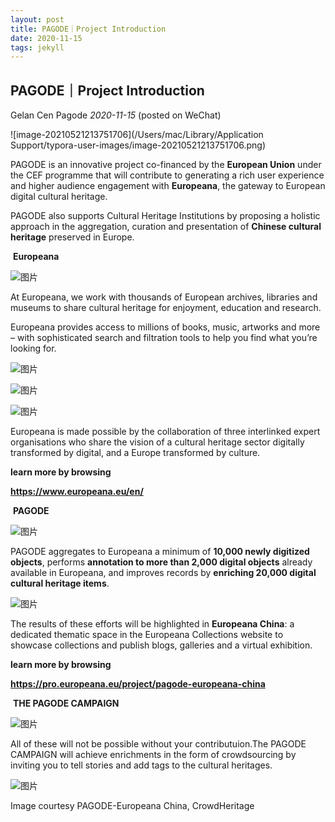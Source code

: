 ```yaml
---
layout: post
title: PAGODE｜Project Introduction
date: 2020-11-15 
tags: jekyll    
---
```


## PAGODE｜Project Introduction

Gelan Cen Pagode *2020-11-15* (posted on WeChat)

![image-20210521213751706](/Users/mac/Library/Application Support/typora-user-images/image-20210521213751706.png)

PAGODE‌ ‌‌is‌ ‌an‌ ‌innovative‌ ‌project‌ ‌co-financed‌ ‌by‌ ‌the‌ **‌European‌ ‌Union**‌ ‌under‌ ‌the‌ ‌CEF‌ ‌programme‌ ‌that‌ ‌will‌ ‌contribute‌ ‌to‌ ‌generating‌ ‌a‌ ‌rich‌ ‌user‌ ‌experience‌ ‌and‌ ‌higher‌ ‌audience‌ ‌engagement‌ ‌with‌ **‌Europeana**,‌ ‌the‌ ‌gateway‌ ‌to‌ ‌European‌ ‌digital‌ ‌cultural‌ ‌heritage.‌ ‌

PAGODE‌ ‌also‌ ‌supports‌ ‌Cultural‌ ‌Heritage‌ ‌Institutions‌ ‌by‌ ‌proposing‌ ‌a‌ ‌holistic‌ ‌approach‌ ‌in‌ ‌the‌ ‌aggregation,‌ ‌curation‌ ‌and‌ ‌presentation‌ ‌of‌ ‌**Chinese‌ ‌cultural‌ ‌heritage‌** ‌preserved‌ ‌in‌ ‌Europe.



​                                                       **Europeana**

![图片](https://mmbiz.qpic.cn/mmbiz_png/P2mNpaZXZM82Kvwg9wWG053vI3m8bwUbYy6vaAZePG9BMSicVYhC1gVVxVEpgbiahCVn9p2SBWGZD87ajtKYIz3g/640?wx_fmt=png&tp=webp&wxfrom=5&wx_lazy=1&wx_co=1)



At Europeana, we work with thousands of European archives, libraries and museums to share cultural heritage for enjoyment, education and research.

Europeana provides access to millions of books, music, artworks and more – with sophisticated search and filtration tools to help you find what you’re looking for.



![图片](https://mmbiz.qpic.cn/mmbiz_png/P2mNpaZXZM82Kvwg9wWG053vI3m8bwUbjcxktmrKLtBzO1nBXVaP2A6w0Xq9oCbhITTrdPh1B2CJekBe33Ho4g/640?wx_fmt=png&tp=webp&wxfrom=5&wx_lazy=1&wx_co=1)

![图片](https://mmbiz.qpic.cn/mmbiz_png/P2mNpaZXZM82Kvwg9wWG053vI3m8bwUbPHo7bR2KMIDuibuMdYYp6dtkBfGSFtQdde0Oz6R98yIgf8IkJ8xCrEA/640?wx_fmt=png&tp=webp&wxfrom=5&wx_lazy=1&wx_co=1)

![图片](https://mmbiz.qpic.cn/mmbiz_png/P2mNpaZXZM82Kvwg9wWG053vI3m8bwUbtQGHKTrkYcol5A1dnFZiadBz57ICMmhfjubSpibh3I0m6fHuibX0O3EsQ/640?wx_fmt=png&tp=webp&wxfrom=5&wx_lazy=1&wx_co=1)



Europeana is made possible by the collaboration of three interlinked expert organisations who share the vision of a cultural heritage sector digitally transformed by digital, and a Europe transformed by culture.

**learn more by browsing**

**https://www.europeana.eu/en/**



​                                                          **PAGODE**

![图片](https://mmbiz.qpic.cn/mmbiz_jpg/P2mNpaZXZM82Kvwg9wWG053vI3m8bwUbNjotFQ4H1TqHEBAv5QyPeiaVVpZkEq0nUxPqbo0qx9bYibke3Sgr80iag/640?wx_fmt=jpeg&tp=webp&wxfrom=5&wx_lazy=1&wx_co=1)



PAGODE aggregates to Europeana a minimum of **10,000 newly digitized objects**, performs **annotation to more than 2,000 digital objects** already available in Europeana, and improves records by **enriching 20,000 digital cultural heritage items**.



![图片](https://mmbiz.qpic.cn/mmbiz_png/P2mNpaZXZM82Kvwg9wWG053vI3m8bwUbT5gZQOewY58bYTM3LlpZXV1moomFoYLV4kpZ8Sianylj5U3UJCFib2cg/640?wx_fmt=png&tp=webp&wxfrom=5&wx_lazy=1&wx_co=1)



The results of these efforts will be highlighted in **Europeana China**: a dedicated thematic space in the Europeana Collections website to showcase collections and publish blogs, galleries and a virtual exhibition.

**learn more by browsing**

**https://pro.europeana.eu/project/pagode-europeana-china**



​                                             **THE PAGODE CAMPAIGN**

![图片](https://mmbiz.qpic.cn/mmbiz_jpg/P2mNpaZXZM82Kvwg9wWG053vI3m8bwUbW44f8KkXKyD7sYb9jVCLzdOZsl8sz7ia16QPdSsiajrUrDfFPY2ebmKQ/640?wx_fmt=jpeg&tp=webp&wxfrom=5&wx_lazy=1&wx_co=1)



All of these will not be possible without your contributuion.The PAGODE CAMPAIGN will achieve enrichments in the form of crowdsourcing by inviting you to tell stories and add tags to the cultural heritages.



![图片](https://mmbiz.qpic.cn/mmbiz_png/P2mNpaZXZM82Kvwg9wWG053vI3m8bwUbdqlktdSqUgjUa6lpc40YzSK26eqZ2DKLhq1Vm1QicBBuC9NEUZUcrcQ/640?wx_fmt=png&tp=webp&wxfrom=5&wx_lazy=1&wx_co=1)



Image courtesy PAGODE-Europeana China, CrowdHeritage
